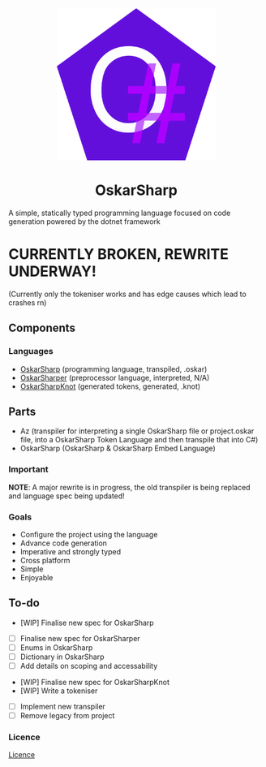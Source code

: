 
<p align="center">
<img src="OskarSharp.png" alt="OskarSharp logo circle logo" style="height: 300px;"/><br>
<h1 align="center">OskarSharp</h1>
</p>

A simple, statically typed programming language focused on code generation powered by the dotnet framework

# CURRENTLY BROKEN, REWRITE UNDERWAY!
(Currently only the tokeniser works and has edge causes which lead to crashes rn)


## Components
### Languages
- [OskarSharp](specification/oskarsharp.md) (programming language, transpiled, .oskar)
- [OskarSharper](specification/oskarsharper.md) (preprocessor language, interpreted, N/A)
- [OskarSharpKnot](specification/oskarsharpknot.md) (generated tokens, generated, .knot)
## Parts
- Az (transpiler for interpreting a single OskarSharp file or project.oskar file, into a OskarSharp Token Language and then transpile that into C#)
- OskarSharp (OskarSharp & OskarSharp Embed Language)


### Important
**NOTE**: A major rewrite is in progress, the old transpiler is being replaced and language spec being updated!

### Goals
- Configure the project using the language
- Advance code generation
- Imperative and strongly typed
- Cross platform
- Simple
- Enjoyable

## To-do
- [WIP] Finalise new spec for OskarSharp
- [ ] Finalise new spec for OskarSharper
- [ ] Enums in OskarSharp
- [ ] Dictionary in OskarSharp
- [ ] Add details on scoping and accessability
- [WIP] Finalise new spec for OskarSharpKnot
- [WIP] Write a tokeniser
- [ ] Implement new transpiler
- [ ] Remove legacy from project

### Licence
[Licence](LICENSE)
